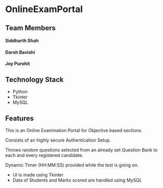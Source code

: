 # OnlineExamPortal

## Team Members

#### Siddharth Shah

#### Darsh Bavishi

#### Joy Purohit

## Technology Stack

- Python
- Tkinter
- MySQL

## Features

This is an Online Examination Portal for Objective based sections.

Consists of an highly secure Authentication Setup.

Throws random questions selected from an already set Question Bank to each and every registered candidate.

Dynamic Timer (HH:MM:SS) provided while the test is going on.

  - UI is made using Tkinter
  - Data of Students and Marks scored are handled using MySQL

